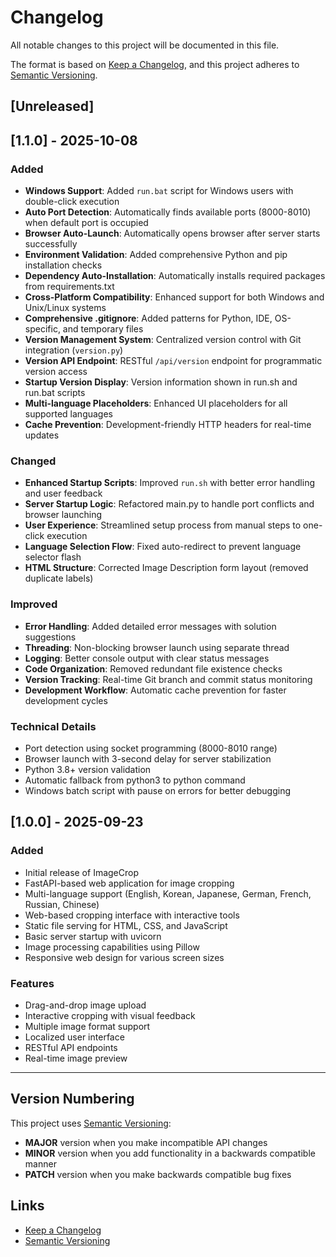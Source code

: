 # Changelog

All notable changes to this project will be documented in this file.

The format is based on [Keep a Changelog](https://keepachangelog.com/en/1.0.0/),
and this project adheres to [Semantic Versioning](https://semver.org/spec/v2.0.0.html).

## [Unreleased]

## [1.1.0] - 2025-10-08

### Added
- **Windows Support**: Added `run.bat` script for Windows users with double-click execution
- **Auto Port Detection**: Automatically finds available ports (8000-8010) when default port is occupied
- **Browser Auto-Launch**: Automatically opens browser after server starts successfully
- **Environment Validation**: Added comprehensive Python and pip installation checks
- **Dependency Auto-Installation**: Automatically installs required packages from requirements.txt
- **Cross-Platform Compatibility**: Enhanced support for both Windows and Unix/Linux systems
- **Comprehensive .gitignore**: Added patterns for Python, IDE, OS-specific, and temporary files
- **Version Management System**: Centralized version control with Git integration (`version.py`)
- **Version API Endpoint**: RESTful `/api/version` endpoint for programmatic version access
- **Startup Version Display**: Version information shown in run.sh and run.bat scripts
- **Multi-language Placeholders**: Enhanced UI placeholders for all supported languages
- **Cache Prevention**: Development-friendly HTTP headers for real-time updates

### Changed
- **Enhanced Startup Scripts**: Improved `run.sh` with better error handling and user feedback
- **Server Startup Logic**: Refactored main.py to handle port conflicts and browser launching
- **User Experience**: Streamlined setup process from manual steps to one-click execution
- **Language Selection Flow**: Fixed auto-redirect to prevent language selector flash
- **HTML Structure**: Corrected Image Description form layout (removed duplicate labels)

### Improved
- **Error Handling**: Added detailed error messages with solution suggestions
- **Threading**: Non-blocking browser launch using separate thread
- **Logging**: Better console output with clear status messages
- **Code Organization**: Removed redundant file existence checks
- **Version Tracking**: Real-time Git branch and commit status monitoring
- **Development Workflow**: Automatic cache prevention for faster development cycles

### Technical Details
- Port detection using socket programming (8000-8010 range)
- Browser launch with 3-second delay for server stabilization
- Python 3.8+ version validation
- Automatic fallback from python3 to python command
- Windows batch script with pause on errors for better debugging

## [1.0.0] - 2025-09-23

### Added
- Initial release of ImageCrop
- FastAPI-based web application for image cropping
- Multi-language support (English, Korean, Japanese, German, French, Russian, Chinese)
- Web-based cropping interface with interactive tools
- Static file serving for HTML, CSS, and JavaScript
- Basic server startup with uvicorn
- Image processing capabilities using Pillow
- Responsive web design for various screen sizes

### Features
- Drag-and-drop image upload
- Interactive cropping with visual feedback
- Multiple image format support
- Localized user interface
- RESTful API endpoints
- Real-time image preview

---

## Version Numbering

This project uses [Semantic Versioning](https://semver.org/):
- **MAJOR** version when you make incompatible API changes
- **MINOR** version when you add functionality in a backwards compatible manner  
- **PATCH** version when you make backwards compatible bug fixes

## Links
- [Keep a Changelog](https://keepachangelog.com/)
- [Semantic Versioning](https://semver.org/)
